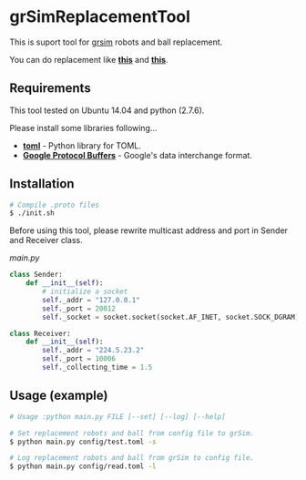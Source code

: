 # grSimReplacementTool

This is suport tool for [grsim](https://github.com/RoboCup-SSL/grSim) robots and ball replacement.

You can do replacement like [**this**](https://twitter.com/chmod_x_akasit/status/897835136380682240) 
and [**this**](https://twitter.com/chmod_x_akasit/status/897458004672434176).

## Requirements
This tool tested on Ubuntu 14.04 and python (2.7.6).

Please install some libraries following...

* [**toml**](https://github.com/uiri/toml) - Python library for TOML.
* [**Google Protocol Buffers**](https://github.com/google/protobuf) - Google's data interchange format.


## Installation

```zsh
# Compile .proto files
$ ./init.sh
```

Before using this tool, please rewrite multicast address and port 
in Sender and Receiver class.


*main.py*
```python
class Sender:
    def __init__(self):
        # initialize a socket
        self._addr = "127.0.0.1"
        self._port = 20012
        self._socket = socket.socket(socket.AF_INET, socket.SOCK_DGRAM)
```

```python
class Receiver:
    def __init__(self):
        self._addr = "224.5.23.2"
        self._port = 10006
        self._collecting_time = 1.5
```

## Usage (example)

```zsh
# Usage :python main.py FILE [--set] [--log] [--help]

# Set replacement robots and ball from config file to grSim.
$ python main.py config/test.toml -s

# Log replacement robots and ball from grSim to config file.
$ python main.py config/read.toml -l
```

